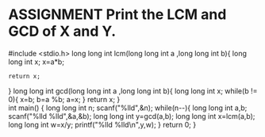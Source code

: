 # ASSIGNMENT Print the LCM and GCD of X and Y.

#include <stdio.h>
long long int lcm(long long int a ,long long int b){
    long long int x;
    x=a*b;
 
    return x;
}
long long int gcd(long long int a ,long long int b){
    long long int x;
    while(b != 0){
    x=b;
    b=a %b;
    a=x;
    }
    return x;
}    
int main()
{
    long long int n;
	scanf("%lld",&n);
	while(n--){
	    long long int a,b;
	    scanf("%lld %lld",&a,&b);
	    long long int y=gcd(a,b);
	    long long int x=lcm(a,b);
	    long long int w=x/y;
	    printf("%lld %lld\n",y,w);
	}
    return 0;
}
 
 
